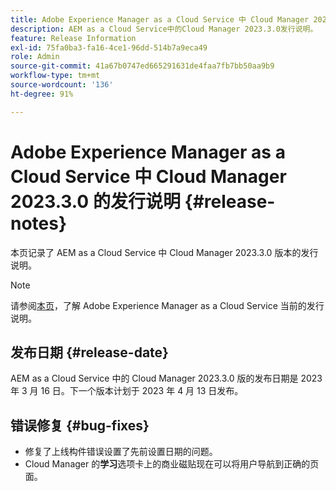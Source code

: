 ```yaml
---
title: Adobe Experience Manager as a Cloud Service 中 Cloud Manager 2023.3.0 的发行说明
description: AEM as a Cloud Service中的Cloud Manager 2023.3.0发行说明。
feature: Release Information
exl-id: 75fa0ba3-fa16-4ce1-96dd-514b7a9eca49
role: Admin
source-git-commit: 41a67b0747ed665291631de4faa7fb7bb50aa9b9
workflow-type: tm+mt
source-wordcount: '136'
ht-degree: 91%

---
```


# Adobe Experience Manager as a Cloud Service 中 Cloud Manager 2023.3.0 的发行说明 {#release-notes}

本页记录了 AEM as a Cloud Service 中 Cloud Manager 2023.3.0 版本的发行说明。

>[!NOTE]
>
>请参阅[本页](/help/release-notes/release-notes-cloud/release-notes-current.md)，了解 Adobe Experience Manager as a Cloud Service 当前的发行说明。

## 发布日期 {#release-date}

AEM as a Cloud Service 中的 Cloud Manager 2023.3.0 版的发布日期是 2023 年 3 月 16 日。下一个版本计划于 2023 年 4 月 13 日发布。

## 错误修复 {#bug-fixes}

* 修复了上线构件错误设置了先前设置日期的问题。
* Cloud Manager 的&#x200B;**学习**&#x200B;选项卡上的商业磁贴现在可以将用户导航到正确的页面。
